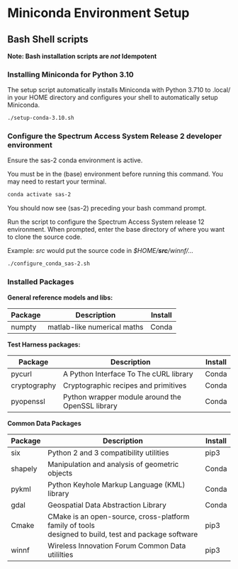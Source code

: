 # Miniconda Environment Setup
## Bash Shell scripts

**Note: Bash installation scripts are *not* Idempotent**

### Installing Miniconda for Python 3.10
The setup script automatically installs Miniconda with Python 3.710 to
.local/ in your HOME directory and configures your shell to automatically
setup Miniconda.

```bash
./setup-conda-3.10.sh
```

### Configure the Spectrum Access System Release 2 developer environment
Ensure the sas-2 conda environment is active.

You must be in the (base) environment before running this command. You may need to restart your terminal.

```bash
conda activate sas-2
```

You should now see (sas-2) preceding your bash command prompt.

Run the script to configure the Spectrum Access System release 12 environment. When prompted,
enter the base directory of where you want to clone the source code.

Example: *src* would put the source code in *$HOME/***src***/winnf/...*

```bash
./configure_conda_sas-2.sh
```

### Installed Packages
**General reference models and libs:**

| Package | Description                                                           | Install |
|---------|-----------------------------------------------------------------------|---------|
| numpty | matlab-like numerical maths                                           | Conda |

**Test Harness packages:**

| Package | Description                                                           | Install |
|---------|-----------------------------------------------------------------------|---------|
| pycurl | A Python Interface To The cURL library | Conda |
| cryptography | Cryptographic recipes and primitives | Conda |
| pyopenssl | Python wrapper module around the OpenSSL library | Conda |

**Common Data Packages**

| Package | Description                                      | Install |
|---------|--------------------------------------------------|---------|
| six     | Python 2 and 3 compatibility utilities           | pip3    |
| shapely | Manipulation and analysis of geometric objects                        | Conda   |
| pykml | Python Keyhole Markup Language (KML) library                          | Conda   |
| gdal | Geospatial Data Abstraction Library                                   | Conda   |
| Cmake   | CMake is an open-source, cross-platform family of tools<br/>designed to build, test and package software | pip3    |
| winnf   | Wireless Innovation Forum Common Data utililties | pip3    |